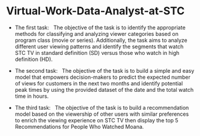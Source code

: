 # Virtual-Work-Data-Analyst-at-STC

- The first task:   The objective of the task is to identify the appropriate methods for classifying and analyzing viewer categories based on program class (movie or series). Additionally, the task aims to analyze different user viewing patterns and identify the segments that watch STC TV in standard definition (SD) versus those who watch in high definition (HD).

- The second task:   The objective of the task is to build a simple and easy model that empowers decision-makers to predict the expected number of views for customers in the next two months and identify potential peak times by using the provided dataset of the date and the total watch time in hours.

- The third task:   The objective of the task is to build a recommendation model based on the viewership of other users with similar preferences to enrich the viewing experience on STC TV then display the top 5 Recommendations for People Who Watched Moana.
